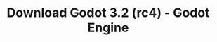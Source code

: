 ---
# Generated by /tools/generators/src/download_archive_generator !!! do not edit by hand !!!
title: 'Download Godot 3.2 (rc4) - Godot Engine'
type: 'download/archive'
name: '3.2'
flavor: 'rc4'
release_date: '2020-01-27T03:00:00-00:00'
release_notes: 'article/release-candidate-3-2-rc-4/'
primaryPlatforms:
  - 'android.apk'
  - 'linux.64'
  - 'macos.universal'
  - 'windows.64'
  - 'linux_server.headless.64'
  - 'web'
  - 'templates'
links:
  android.apk:
    name: 'android.apk'
    title: 'Android'
    caption: 'Universal APK (ARM64 + ARMv7 + x86_64 + x86)'
    tags:
      - 'APK download'
      - 'ARM64/v7'
      - 'x86 (64 & 32 bit)'
    hosts:
      github_builds:
        regular: 'https://github.com/godotengine/godot-builds/releases/download/3.2-rc4/Godot_v3.2-rc4_android_editor.apk'
        mono: '#'
      github:
        regular: 'https://github.com/godotengine/godot/releases/download/3.2-rc4/Godot_v3.2-rc4_android_editor.apk'
        mono: '#'
  linux.64:
    name: 'linux.64'
    title: 'Linux'
    caption: 'Standard (x86_64)'
    tags:
      - '64 bit'
    hosts:
      github_builds:
        regular: 'https://github.com/godotengine/godot-builds/releases/download/3.2-rc4/Godot_v3.2-rc4_x11.64.zip'
        mono: 'https://github.com/godotengine/godot-builds/releases/download/3.2-rc4/Godot_v3.2-rc4_mono_x11_64.zip'
      github:
        regular: 'https://github.com/godotengine/godot/releases/download/3.2-rc4/Godot_v3.2-rc4_x11.64.zip'
        mono: 'https://github.com/godotengine/godot/releases/download/3.2-rc4/Godot_v3.2-rc4_mono_x11_64.zip'
  macos.universal:
    name: 'macos.universal'
    title: 'macOS'
    caption: 'Universal (x86_64 + Apple Silicon)'
    tags:
      - 'Intel/Apple Silicon'
      - '64 bit'
    hosts:
      github_builds:
        regular: 'https://github.com/godotengine/godot-builds/releases/download/3.2-rc4/Godot_v3.2-rc4_osx.universal.zip'
        mono: 'https://github.com/godotengine/godot-builds/releases/download/3.2-rc4/Godot_v3.2-rc4_mono_osx.universal.zip'
      github:
        regular: 'https://github.com/godotengine/godot/releases/download/3.2-rc4/Godot_v3.2-rc4_osx.universal.zip'
        mono: 'https://github.com/godotengine/godot/releases/download/3.2-rc4/Godot_v3.2-rc4_mono_osx.universal.zip'
  windows.64:
    name: 'windows.64'
    title: 'Windows'
    caption: 'Standard (x86_64)'
    tags:
      - '64 bit'
    hosts:
      github_builds:
        regular: 'https://github.com/godotengine/godot-builds/releases/download/3.2-rc4/Godot_v3.2-rc4_win64.exe.zip'
        mono: 'https://github.com/godotengine/godot-builds/releases/download/3.2-rc4/Godot_v3.2-rc4_mono_win64.zip'
      github:
        regular: 'https://github.com/godotengine/godot/releases/download/3.2-rc4/Godot_v3.2-rc4_win64.exe.zip'
        mono: 'https://github.com/godotengine/godot/releases/download/3.2-rc4/Godot_v3.2-rc4_mono_win64.zip'
  linux_server.headless.64:
    name: 'linux_server.headless.64'
    title: 'Linux Server'
    caption: 'Headless (x86_64)'
    tags:
      - '64 bit'
      - 'Headless'
    hosts:
      github_builds:
        regular: 'https://github.com/godotengine/godot-builds/releases/download/3.2-rc4/Godot_v3.2-rc4_linux_headless.64.zip'
        mono: 'https://github.com/godotengine/godot-builds/releases/download/3.2-rc4/Godot_v3.2-rc4_mono_linux_headless_64.zip'
      github:
        regular: 'https://github.com/godotengine/godot/releases/download/3.2-rc4/Godot_v3.2-rc4_linux_headless.64.zip'
        mono: 'https://github.com/godotengine/godot/releases/download/3.2-rc4/Godot_v3.2-rc4_mono_linux_headless_64.zip'
  web:
    name: 'web'
    title: 'Web editor'
    caption: ''
    tags:
      - 'Self-hosted'
      - 'Cross-platform'
    hosts:
      github_builds:
        regular: 'https://github.com/godotengine/godot-builds/releases/download/3.2-rc4/Godot_v3.2-rc4_web_editor.zip'
        mono: '#'
      github:
        regular: 'https://github.com/godotengine/godot/releases/download/3.2-rc4/Godot_v3.2-rc4_web_editor.zip'
        mono: '#'
  linux.32:
    name: 'linux.32'
    title: 'Linux'
    caption: 'Standard (x86)'
    tags:
      - '32 bit'
    hosts:
      github_builds:
        regular: 'https://github.com/godotengine/godot-builds/releases/download/3.2-rc4/Godot_v3.2-rc4_x11.32.zip'
        mono: 'https://github.com/godotengine/godot-builds/releases/download/3.2-rc4/Godot_v3.2-rc4_mono_x11_32.zip'
      github:
        regular: 'https://github.com/godotengine/godot/releases/download/3.2-rc4/Godot_v3.2-rc4_x11.32.zip'
        mono: 'https://github.com/godotengine/godot/releases/download/3.2-rc4/Godot_v3.2-rc4_mono_x11_32.zip'
  windows.32:
    name: 'windows.32'
    title: 'Windows'
    caption: 'Standard (x86)'
    tags:
      - '32 bit'
    hosts:
      github_builds:
        regular: 'https://github.com/godotengine/godot-builds/releases/download/3.2-rc4/Godot_v3.2-rc4_win32.exe.zip'
        mono: 'https://github.com/godotengine/godot-builds/releases/download/3.2-rc4/Godot_v3.2-rc4_mono_win32.zip'
      github:
        regular: 'https://github.com/godotengine/godot/releases/download/3.2-rc4/Godot_v3.2-rc4_win32.exe.zip'
        mono: 'https://github.com/godotengine/godot/releases/download/3.2-rc4/Godot_v3.2-rc4_mono_win32.zip'
  linux_server.64:
    name: 'linux_server.64'
    title: 'Linux Server'
    caption: 'Standard (x86_64)'
    tags:
      - '64 bit'
    hosts:
      github_builds:
        regular: 'https://github.com/godotengine/godot-builds/releases/download/3.2-rc4/Godot_v3.2-rc4_linux_server.64.zip'
        mono: 'https://github.com/godotengine/godot-builds/releases/download/3.2-rc4/Godot_v3.2-rc4_mono_linux_server_64.zip'
      github:
        regular: 'https://github.com/godotengine/godot/releases/download/3.2-rc4/Godot_v3.2-rc4_linux_server.64.zip'
        mono: 'https://github.com/godotengine/godot/releases/download/3.2-rc4/Godot_v3.2-rc4_mono_linux_server_64.zip'
  aar_library:
    name: 'aar_library'
    title: 'AAR library'
    caption: ''
    tags:
      - 'Android plugins'
      - 'Java'
      - 'Kotlin'
    hosts:
      github_builds:
        regular: 'https://github.com/godotengine/godot-builds/releases/download/3.2-rc4/godot-lib.3.2.rc4.release.aar'
        mono: 'https://github.com/godotengine/godot-builds/releases/download/3.2-rc4/godot-lib.3.2.rc4.mono.release.aar'
      github:
        regular: 'https://github.com/godotengine/godot/releases/download/3.2-rc4/godot-lib.3.2.rc4.release.aar'
        mono: 'https://github.com/godotengine/godot/releases/download/3.2-rc4/godot-lib.3.2.rc4.mono.release.aar'
  templates:
    name: 'templates'
    title: 'Export templates'
    caption: ''
    tags:
      - 'Used to export your games to all supported platforms'
    hosts:
      github_builds:
        regular: 'https://github.com/godotengine/godot-builds/releases/download/3.2-rc4/Godot_v3.2-rc4_export_templates.tpz'
        mono: 'https://github.com/godotengine/godot-builds/releases/download/3.2-rc4/Godot_v3.2-rc4_mono_export_templates.tpz'
      github:
        regular: 'https://github.com/godotengine/godot/releases/download/3.2-rc4/Godot_v3.2-rc4_export_templates.tpz'
        mono: 'https://github.com/godotengine/godot/releases/download/3.2-rc4/Godot_v3.2-rc4_mono_export_templates.tpz'
---